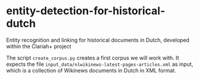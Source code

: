 # entity-detection-for-historical-dutch
Entity recognition and linking for historical documents in Dutch, developed within the Clariah+ project

The script `create_corpus.py` creates a first corpus we will work with. It expects the file `input_data/nlwikinews-latest-pages-articles.xml` as input, which is a collection of Wikinews documents in Dutch in XML format.
